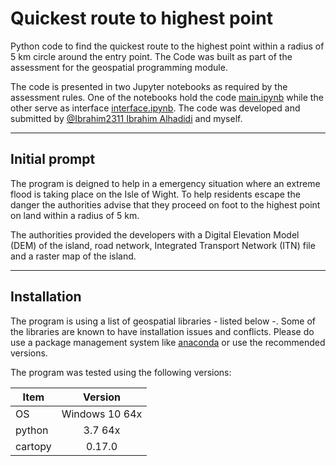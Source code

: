 # Quickest route to highest point
Python code to find the quickest route to the highest point within a radius of 5 km circle around the entry point. The Code was built as part of the assessment for the geospatial programming module. 

The code is presented in two Jupyter notebooks as required by the assessment rules. One of the notebooks hold the code [main.ipynb](https://github.com/razekmh/Quickest-route-to-highest-point/blob/master/main.ipynb) while the other serve as interface [interface.ipynb](https://github.com/razekmh/Quickest-route-to-highest-point/blob/master/interface.ipynb). The code was developed and submitted by [@Ibrahim2311 Ibrahim Alhadidi](https://github.com/Ibrahim2311) and myself. 
***

## Initial prompt
The program is deigned to help in a emergency situation where an extreme flood is taking place on the Isle of Wight. To help residents escape the danger the authorities advise that they proceed on foot to the highest point on land within a radius of 5 km. 

The authorities provided the developers with a Digital Elevation Model (DEM) of the island, road network,  Integrated Transport Network (ITN) file and a raster map of the island. 

*** 
## Installation
The program is using a list of geospatial libraries - listed below -. Some of the libraries are known to have installation issues and conflicts. Please do use a package management system like [anaconda](https://www.anaconda.com/) or use the recommended versions. 

The program was tested using the following versions: 

| Item          | Version       |
| ------------- |:-------------:|
| OS            |Windows 10 64x|
| python        |3.7 64x|
| cartopy       |0.17.0|
